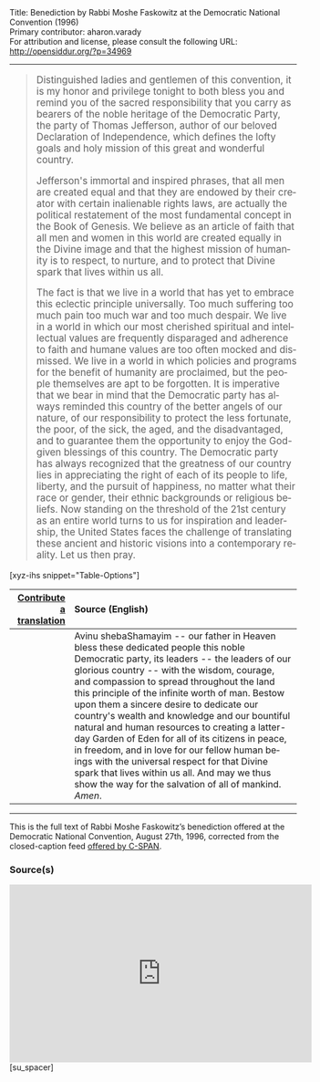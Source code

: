 <html>
<head></head>
<body>
Title: Benediction by Rabbi Moshe Faskowitz at the Democratic National Convention (1996)<br />
Primary contributor: aharon.varady<br />
For attribution and license, please consult the following URL: <a href="http://opensiddur.org/?p=34969">http://opensiddur.org/?p=34969</a>
<p />
<hr />

<div class="english" lang="en" style="font-size: 1.2em;">
<blockquote>Distinguished ladies and gentlemen of this convention, it is my honor and privilege tonight to both bless you and remind you of the sacred responsibility that you carry as bearers of the noble heritage of the Democratic Party, the party of Thomas Jefferson, author of our beloved Declaration of Independence, which defines the lofty goals and holy mission of this great and wonderful country. 

Jefferson's immortal and inspired phrases, that all men are created equal and that they are endowed by their creator with certain inalienable rights laws, are actually the political restatement of the most fundamental concept in the Book of Genesis. We believe as an article of faith that all men and women in this world are created equally in the Divine image and that the highest mission of humanity is to respect, to nurture, and to protect that Divine spark that lives within us all.

The fact is that we live in a world that has yet to embrace this eclectic principle universally. Too much suffering too much pain too much war and too much despair. We live in a world in which our most cherished spiritual and intellectual values are frequently disparaged and adherence to faith and humane values are too often mocked and dismissed. We live in a world in which policies and programs for the benefit of humanity are proclaimed, but the people themselves are apt to be forgotten. It is imperative that we bear in mind that the Democratic party has always reminded this country of the better angels of our nature, of our responsibility to protect the less fortunate, the poor, of the sick, the aged, and the disadvantaged, and to guarantee them the opportunity to enjoy the God-given blessings of this country. The Democratic party has always recognized that the greatness of our country lies in appreciating the right of each of its people to life, liberty, and the pursuit of happiness, no matter what their race or gender, their ethnic backgrounds or religious beliefs. Now standing on the threshold of the 21st century as an entire world turns to us for inspiration and leadership, the United States faces the challenge of translating these ancient and historic visions into a contemporary reality. Let us then pray.</blockquote>
</div>

[xyz-ihs snippet="Table-Options"]<table style="margin-left: auto; margin-right: auto;" class="draggable">
<thead><tr><th id="x" style="text-align: right;"><a href="/contributing/upload/">Contribute a translation</a></th><th style="text-align: left;">Source (English)</th></tr></thead>
<tbody>
<tr><td style="vertical-align:top;">
<div class="liturgy" lang="he">

</span></div></td>
 
<td style="vertical-align:top;">
<div class="english" lang="en">
Avinu shebaShamayim -- our father in Heaven 
bless these dedicated people 
this noble Democratic party, 
its leaders -- the leaders of our glorious country --
with the wisdom, courage, and compassion 
to spread throughout the land 
this principle of the infinite worth of man.
Bestow upon them a sincere desire 
to dedicate our country's wealth and knowledge 
and our bountiful natural and human resources 
to creating a latter-day Garden of Eden 
for all of its citizens 
in peace, 
in freedom, 
and in love for our fellow human beings 
with the universal respect 
for that Divine spark 
that lives within us all. 
And may we thus show the way 
for the salvation of all of mankind. 
<em>Amen</em>.
</div></td></tr>
</tbody></table>

<hr />

This is the full text of Rabbi Moshe Faskowitz’s benediction offered at the Democratic National Convention, August 27th, 1996, corrected from the closed-caption feed <a href="https://www.c-span.org/video/?c4899574/rabbi-moshe-faskowitz-1996-democratic-convention">offered by C-SPAN</a>.


<h3>Source(s)</h3>

<iframe width=530 height=312 src='https://www.c-span.org/video/standalone/?c4899574/rabbi-moshe-faskowitz-1996-democratic-convention' allowfullscreen='allowfullscreen' frameborder=0></iframe>[su_spacer]

&nbsp;
</body>
</html>
